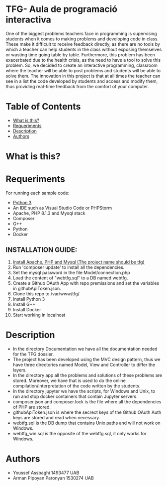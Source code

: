 # TFG- Aula de programació interactiva

One of the biggest problems teachers face in programming is supervising students when it comes to making problems and developing code in class. These make it difficult to receive feedback directly, as there are no tools by which a teacher can help students in the class without exposing themselves or wasting time going table by table. Furthermore, this problem has been exacerbated due to the health crisis, as the need to have a tool to solve this problem. So, we decided to create an interactive programming, classroom where the teacher will be able to post problems and students will be able to solve them. The innovation in this project is that at all times the teacher can see in a list the code developed by students and access and modify them, thus providing real-time feedback from the comfort of your computer.

# Table of Contents
   * [What is this?](#1)
   * [Requeriments](#R)
   * [Description](#2)
   * [Authors](#6)
   
# What is this? <a name="1"></a>

# Requeriments <a name="R"></a>
For running each sample code:

- <a href="https://www.python.org/downloads/">Python 3</a>
- An IDE such as Visual Studio Code or PHPStorm
- Apache, PHP 8.1.3 and Mysql stack
- Composer
- G++
- Python
- Docker

## INSTALLATION GUIDE:
1. <a href="https://www.digitalocean.com/community/tutorials/how-to-install-linux-apache-mysql-php-lamp-stack-on-ubuntu-20-04-es">Install Apache, PHP and Mysql (The project name should be tfg)</a>
2. Run 'composer update' to install all the dependencies.
3. Set the mysql password in the file Model/connection.php
4. Load the content of "webtfg.sql" to a DB named webtfg.
5. Create a Github OAuth App with repo premissions and set the variables in githubApiToken.json.
6. Clone this repo to /var/www/tfg/
7. Install Python 3
8. Install G++
9. Install Docker
10. Start working in localhost

# Description <a name="2"></a>

- In the directory Documentation we have all the documentation needed for the TFG dossier.
- The project has been developed using the MVC design pattern, thus we have three directories named Model, View and Controller to differ the layers.
- In the directory app all the problems and solutions of these problems are stored. Moreover, we have that is used to do the online compilation/interpretation of the code written by the students.
- In the directory jupyter we have the scripts, for Windows and Unix, to run and stop docker containers that contain Jupyter servers.
- composer.json and composer.lock is the file where all the dependencies of PHP are stored.
- githubApiToken.json is where the secrect keys of the Github OAuth Auth keys are stored and read when necessary.
- webtfg.sql is the DB dump that contains Unix paths and will not work on Windows.
- webtfg_win.sql is the opposite of the webtfg.sql, it only works for Windows.

# Authors <a name="6"></a>
- Youssef Assbaghi 1493477 UAB
- Arman Pipoyan Paronyan 1530274 UAB

